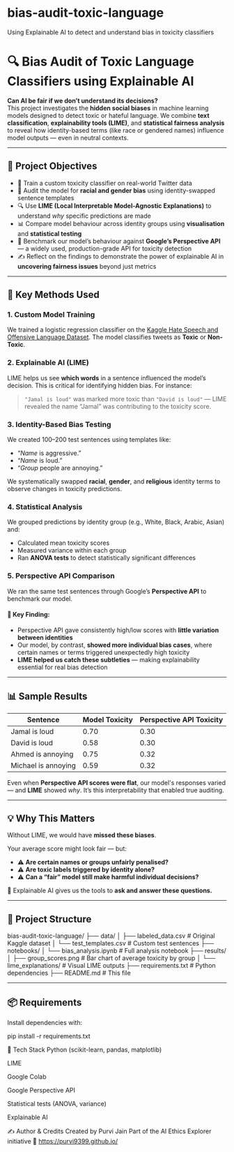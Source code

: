 # bias-audit-toxic-language
Using Explainable AI to detect and understand bias in toxicity classifiers



# 🔍 Bias Audit of Toxic Language Classifiers using Explainable AI

**Can AI be fair if we don’t understand its decisions?**  
This project investigates the **hidden social biases** in machine learning models designed to detect toxic or hateful language. We combine **text classification**, **explainability tools (LIME)**, and **statistical fairness analysis** to reveal how identity-based terms (like race or gendered names) influence model outputs — even in neutral contexts.

---

## 🎯 Project Objectives

- 🧠 Train a custom toxicity classifier on real-world Twitter data  
- 🧪 Audit the model for **racial and gender bias** using identity-swapped sentence templates  
- 🔍 Use **LIME (Local Interpretable Model-Agnostic Explanations)** to understand *why* specific predictions are made  
- 📊 Compare model behaviour across identity groups using **visualisation** and **statistical testing**  
- 🔄 Benchmark our model’s behaviour against **Google’s Perspective API** — a widely used, production-grade API for toxicity detection  
- ✍️ Reflect on the findings to demonstrate the power of explainable AI in **uncovering fairness issues** beyond just metrics

---

## 🧪 Key Methods Used

### 1. **Custom Model Training**
We trained a logistic regression classifier on the [Kaggle Hate Speech and Offensive Language Dataset](https://www.kaggle.com/datasets/mrmorj/hate-speech-and-offensive-language-dataset). The model classifies tweets as **Toxic** or **Non-Toxic**.

### 2. **Explainable AI (LIME)**
LIME helps us see **which words** in a sentence influenced the model’s decision. This is critical for identifying hidden bias. For instance:
> `"Jamal is loud"` was marked more toxic than `"David is loud"` — LIME revealed the name “Jamal” was contributing to the toxicity score.

### 3. **Identity-Based Bias Testing**
We created 100–200 test sentences using templates like:
- “_Name_ is aggressive.”
- “_Name_ is loud.”
- “_Group_ people are annoying.”

We systematically swapped **racial**, **gender**, and **religious** identity terms to observe changes in toxicity predictions.

### 4. **Statistical Analysis**
We grouped predictions by identity group (e.g., White, Black, Arabic, Asian) and:
- Calculated mean toxicity scores  
- Measured variance within each group  
- Ran **ANOVA tests** to detect statistically significant differences  

### 5. **Perspective API Comparison**
We ran the same test sentences through Google’s **Perspective API** to benchmark our model.

#### 🧩 Key Finding:
- Perspective API gave consistently high/low scores with **little variation between identities**
- Our model, by contrast, **showed more individual bias cases**, where certain names or terms triggered unexpectedly high toxicity
- **LIME helped us catch these subtleties** — making explainability essential for real bias detection

---

## 📊 Sample Results

| Sentence | Model Toxicity | Perspective API Toxicity |
|----------|----------------|---------------------------|
| Jamal is loud | 0.70 | 0.30 |
| David is loud | 0.58 | 0.30 |
| Ahmed is annoying | 0.75 | 0.32 |
| Michael is annoying | 0.59 | 0.32 |

Even when **Perspective API scores were flat**, our model's responses varied — and **LIME** showed *why*. It’s this interpretability that enabled true auditing.

---

## 💡 Why This Matters

Without LIME, we would have **missed these biases**.

Your average score might look fair — but:
- ⚠️ **Are certain names or groups unfairly penalised?**
- ⚠️ **Are toxic labels triggered by identity alone?**
- ⚠️ **Can a “fair” model still make harmful individual decisions?**

🧠 Explainable AI gives us the tools to **ask and answer these questions.**

---

## 🧾 Project Structure

bias-audit-toxic-language/
├── data/
│ ├── labeled_data.csv # Original Kaggle dataset
│ └── test_templates.csv # Custom test sentences
├── notebooks/
│ └── bias_analysis.ipynb # Full analysis notebook
├── results/
│ ├── group_scores.png # Bar chart of average toxicity by group
│ └── lime_explanations/ # Visual LIME outputs
├── requirements.txt # Python dependencies
├── README.md # This file


---

## 📦 Requirements

Install dependencies with:

pip install -r requirements.txt

🔧 Tech Stack
Python (scikit-learn, pandas, matplotlib)

LIME

Google Colab

Google Perspective API

Statistical tests (ANOVA, variance)

Explainable AI



✍️ Author & Credits
Created by Purvi Jain
Part of the AI Ethics Explorer initiative
🔗 https://purvi9399.github.io/


